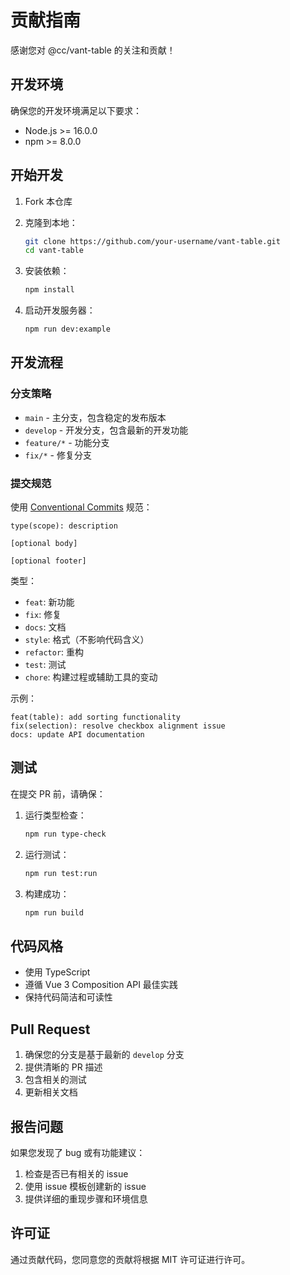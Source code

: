 # 贡献指南

感谢您对 @cc/vant-table 的关注和贡献！

## 开发环境

确保您的开发环境满足以下要求：

- Node.js >= 16.0.0
- npm >= 8.0.0

## 开始开发

1. Fork 本仓库
2. 克隆到本地：
   ```bash
   git clone https://github.com/your-username/vant-table.git
   cd vant-table
   ```

3. 安装依赖：
   ```bash
   npm install
   ```

4. 启动开发服务器：
   ```bash
   npm run dev:example
   ```

## 开发流程

### 分支策略

- `main` - 主分支，包含稳定的发布版本
- `develop` - 开发分支，包含最新的开发功能
- `feature/*` - 功能分支
- `fix/*` - 修复分支

### 提交规范

使用 [Conventional Commits](https://www.conventionalcommits.org/) 规范：

```
type(scope): description

[optional body]

[optional footer]
```

类型：
- `feat`: 新功能
- `fix`: 修复
- `docs`: 文档
- `style`: 格式（不影响代码含义）
- `refactor`: 重构
- `test`: 测试
- `chore`: 构建过程或辅助工具的变动

示例：
```
feat(table): add sorting functionality
fix(selection): resolve checkbox alignment issue
docs: update API documentation
```

## 测试

在提交 PR 前，请确保：

1. 运行类型检查：
   ```bash
   npm run type-check
   ```

2. 运行测试：
   ```bash
   npm run test:run
   ```

3. 构建成功：
   ```bash
   npm run build
   ```

## 代码风格

- 使用 TypeScript
- 遵循 Vue 3 Composition API 最佳实践
- 保持代码简洁和可读性

## Pull Request

1. 确保您的分支是基于最新的 `develop` 分支
2. 提供清晰的 PR 描述
3. 包含相关的测试
4. 更新相关文档

## 报告问题

如果您发现了 bug 或有功能建议：

1. 检查是否已有相关的 issue
2. 使用 issue 模板创建新的 issue
3. 提供详细的重现步骤和环境信息

## 许可证

通过贡献代码，您同意您的贡献将根据 MIT 许可证进行许可。